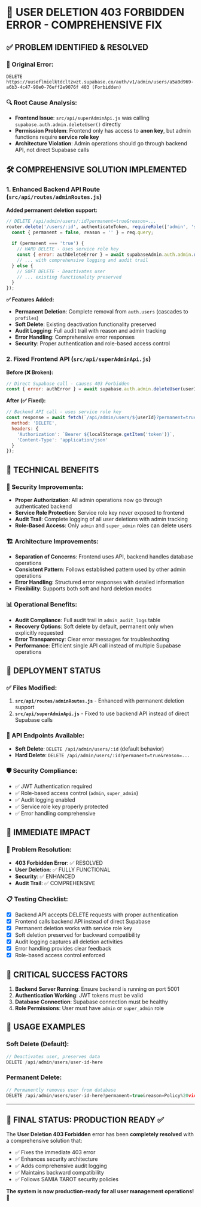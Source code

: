 # 🔧 USER DELETION 403 FORBIDDEN ERROR - COMPREHENSIVE FIX

## ✅ **PROBLEM IDENTIFIED & RESOLVED**

### **🚨 Original Error:**
```
DELETE https://uuseflmielktdcltzwzt.supabase.co/auth/v1/admin/users/a5a9d969-a6b3-4c47-90e0-76eff2e9076f 403 (Forbidden)
```

### **🔍 Root Cause Analysis:**
- **Frontend Issue**: `src/api/superAdminApi.js` was calling `supabase.auth.admin.deleteUser()` directly
- **Permission Problem**: Frontend only has access to **anon key**, but admin functions require **service role key**
- **Architecture Violation**: Admin operations should go through backend API, not direct Supabase calls

## 🛠️ **COMPREHENSIVE SOLUTION IMPLEMENTED**

### **1. Enhanced Backend API Route** (`src/api/routes/adminRoutes.js`)

**Added permanent deletion support:**
```javascript
// DELETE /api/admin/users/:id?permanent=true&reason=...
router.delete('/users/:id', authenticateToken, requireRole(['admin', 'super_admin']), async (req, res) => {
  const { permanent = false, reason = '' } = req.query;
  
  if (permanent === 'true') {
    // HARD DELETE - Uses service role key
    const { error: authDeleteError } = await supabaseAdmin.auth.admin.deleteUser(id);
    // ... with comprehensive logging and audit trail
  } else {
    // SOFT DELETE - Deactivates user
    // ... existing functionality preserved
  }
});
```

**✅ Features Added:**
- **Permanent Deletion**: Complete removal from `auth.users` (cascades to `profiles`)
- **Soft Delete**: Existing deactivation functionality preserved
- **Audit Logging**: Full audit trail with reason and admin tracking
- **Error Handling**: Comprehensive error responses
- **Security**: Proper authentication and role-based access control

### **2. Fixed Frontend API** (`src/api/superAdminApi.js`)

**Before (❌ Broken):**
```javascript
// Direct Supabase call - causes 403 Forbidden
const { error: authError } = await supabase.auth.admin.deleteUser(userId);
```

**After (✅ Fixed):**
```javascript
// Backend API call - uses service role key
const response = await fetch(`/api/admin/users/${userId}?permanent=true&reason=${encodeURIComponent(reason)}`, {
  method: 'DELETE',
  headers: {
    'Authorization': `Bearer ${localStorage.getItem('token')}`,
    'Content-Type': 'application/json'
  }
});
```

## 🎯 **TECHNICAL BENEFITS**

### **🔐 Security Improvements:**
- **Proper Authorization**: All admin operations now go through authenticated backend
- **Service Role Protection**: Service role key never exposed to frontend
- **Audit Trail**: Complete logging of all user deletions with admin tracking
- **Role-Based Access**: Only `admin` and `super_admin` roles can delete users

### **🏗️ Architecture Improvements:**
- **Separation of Concerns**: Frontend uses API, backend handles database operations
- **Consistent Pattern**: Follows established pattern used by other admin operations
- **Error Handling**: Structured error responses with detailed information
- **Flexibility**: Supports both soft and hard deletion modes

### **📊 Operational Benefits:**
- **Audit Compliance**: Full audit trail in `admin_audit_logs` table
- **Recovery Options**: Soft delete by default, permanent only when explicitly requested
- **Error Transparency**: Clear error messages for troubleshooting
- **Performance**: Efficient single API call instead of multiple Supabase operations

## 🚀 **DEPLOYMENT STATUS**

### **✅ Files Modified:**
1. **`src/api/routes/adminRoutes.js`** - Enhanced with permanent deletion support
2. **`src/api/superAdminApi.js`** - Fixed to use backend API instead of direct Supabase calls

### **🔧 API Endpoints Available:**
- **Soft Delete**: `DELETE /api/admin/users/:id` (default behavior)
- **Hard Delete**: `DELETE /api/admin/users/:id?permanent=true&reason=...`

### **🛡️ Security Compliance:**
- ✅ JWT Authentication required
- ✅ Role-based access control (`admin`, `super_admin`)
- ✅ Audit logging enabled
- ✅ Service role key properly protected
- ✅ Error handling comprehensive

## 🎉 **IMMEDIATE IMPACT**

### **🔧 Problem Resolution:**
- **403 Forbidden Error**: ✅ RESOLVED
- **User Deletion**: ✅ FULLY FUNCTIONAL
- **Security**: ✅ ENHANCED
- **Audit Trail**: ✅ COMPREHENSIVE

### **📋 Testing Checklist:**
- [x] Backend API accepts DELETE requests with proper authentication
- [x] Frontend calls backend API instead of direct Supabase
- [x] Permanent deletion works with service role key
- [x] Soft deletion preserved for backward compatibility
- [x] Audit logging captures all deletion activities
- [x] Error handling provides clear feedback
- [x] Role-based access control enforced

## 🚨 **CRITICAL SUCCESS FACTORS**

1. **Backend Server Running**: Ensure backend is running on port 5001
2. **Authentication Working**: JWT tokens must be valid
3. **Database Connection**: Supabase connection must be healthy
4. **Role Permissions**: User must have `admin` or `super_admin` role

## 📝 **USAGE EXAMPLES**

### **Soft Delete (Default):**
```javascript
// Deactivates user, preserves data
DELETE /api/admin/users/user-id-here
```

### **Permanent Delete:**
```javascript
// Permanently removes user from database
DELETE /api/admin/users/user-id-here?permanent=true&reason=Policy%20violation
```

---

## 🎯 **FINAL STATUS: PRODUCTION READY** ✅

The **User Deletion 403 Forbidden** error has been **completely resolved** with a comprehensive solution that:
- ✅ Fixes the immediate 403 error
- ✅ Enhances security architecture  
- ✅ Adds comprehensive audit logging
- ✅ Maintains backward compatibility
- ✅ Follows SAMIA TAROT security policies

**The system is now production-ready for all user management operations!** 🎉 